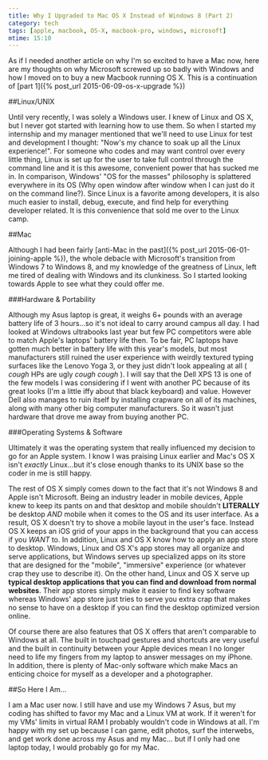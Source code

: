 ```yaml
---
title: Why I Upgraded to Mac OS X Instead of Windows 8 (Part 2)
category: tech
tags: [apple, macbook, OS-X, macbook-pro, windows, microsoft]
mtime: 15:10
---
```


As if I needed another article on why I'm so excited to have a Mac now, here are my thoughts on why Microsoft 
screwed up so badly with Windows and how I moved on to buy a new Macbook running OS X. This is a continuation of 
[part 1]({% post_url 2015-06-09-os-x-upgrade %}) 

##Linux/UNIX

Until very recently, I was solely a Windows user. I knew of Linux and OS X, but I never got started with
 learning how to use them. So when I started my internship and my manager mentioned that we'll need to use Linux 
 for test and development I thought: "Now's my chance to soak up all the Linux experience!". For someone who codes and 
 may want control over every little thing, Linux is set up for the user to take full control through the command line 
 and it is this awesome, convenient power that has sucked me in. In comparison, Windows' "OS for the masses" philosophy 
 is splattered everywhere in its OS (Why open window after window when I can just do it on the command line?). 
 Since Linux is a favorite among developers, it is also much easier to install, debug, execute,
 and find help for everything developer related. It is this convenience that sold me over to the Linux camp.
 
##Mac

Although I had been fairly [anti-Mac in the past]({% post_url 2015-06-01-joining-apple %}), the whole debacle with 
Microsoft's transition from Windows 7 to Windows 8, and my knowledge of the greatness of Linux, left me tired of dealing
with Windows and its clunkiness. So I started looking towards Apple to see what they could offer me.

###Hardware & Portability

Although my Asus laptop is great, it weighs 6+ pounds with an average battery life of 3 hours...so it's not ideal to carry
around campus all day. I had looked at Windows ultrabooks last year but few PC competitors were able to match Apple's 
laptops' battery life then. To be fair, PC laptops have gotten much better in battery life with this year's models, but 
most manufacturers still ruined the user experience with weirdly textured typing surfaces like the Lenovo Yoga 3, or 
they just didn't look appealing at all ( *cough* HPs are ugly *cough cough* ). I will say that the Dell XPS 13 is one of
the few models I was considering if I went with another PC because of its great looks (I'm a little iffy about that 
black keyboard) and value. However Dell also manages to ruin itself by installing crapware on all of its machines, along
with many other big computer manufacturers. So it wasn't just hardware that drove me away from buying another PC.

###Operating Systems & Software

Ultimately it was the operating system that really influenced my decision to go for an Apple system. I know I was 
praising Linux earlier and Mac's OS X isn't *exactly* Linux...but it's close enough thanks to its UNIX base so the 
coder in me is still happy. 

The rest of OS X simply comes down to the fact that it's not Windows 8 and Apple isn't Microsoft. Being an industry 
leader in mobile devices, Apple knew to keep its pants on and that desktop and mobile shouldn't **LITERALLY** be desktop 
*AND* mobile when it comes to the OS and its user interface. As a result, OS X doesn't try to shove a mobile layout 
in the user's face. Instead OS X keeps an iOS grid of your apps in the background that you can access if you *WANT* to. 
In addition, Linux and OS X know how to apply an app store to desktop. Windows, Linux and OS X's app stores may all 
organize and serve applications, but Windows serves up specialized apps on its store that are designed for the 
"mobile", "immersive" experience (or whatever crap they use to describe it). On the other hand, Linux and OS X serve up 
**typical desktop applications that you can find and download from normal websites**. Their app stores simply make it 
easier to find key software whereas Windows' app store just tries to serve you extra crap that makes no sense to have on
 a desktop if you can find the desktop optimized version online.
 
Of course there are also features that OS X offers that aren't comparable to Windows at all. The built in touchpad 
gestures and shortcuts are very useful and the built in continuity between your Apple devices mean I no longer need to 
life my fingers from my laptop to answer messages on my iPhone. In addition, there is plenty of Mac-only software which
make Macs an enticing choice for myself as a developer and a photographer.

##So Here I Am...

I am a Mac user now. I still have and use my Windows 7 Asus, but my coding has shifted to favor my Mac and a
Linux VM at work. If it weren't for my VMs' limits in virtual RAM I probably wouldn't code in Windows at all. I'm happy 
with my set up because I can game, edit photos, surf the interwebs, and get work done across my Asus and my Mac...
but if I only had one laptop today, I would probably go for my Mac.
